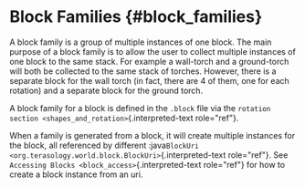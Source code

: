Block Families {#block_families}
==============

A block family is a group of multiple instances of one block. The main
purpose of a block family is to allow the user to collect multiple
instances of one block to the same stack. For example a wall-torch and a
ground-torch will both be collected to the same stack of torches.
However, there is a separate block for the wall torch (in fact, there
are 4 of them, one for each rotation) and a separate block for the
ground torch.

A block family for a block is defined in the `.block` file via the
`rotation section <shapes_and_rotation>`{.interpreted-text role="ref"}.

When a family is generated from a block, it will create multiple
instances for the block, all referenced by different
:java`BlockUri <org.terasology.world.block.BlockUri>`{.interpreted-text
role="ref"}. See `Accessing Blocks <block_access>`{.interpreted-text
role="ref"} for how to create a block instance from an uri.
